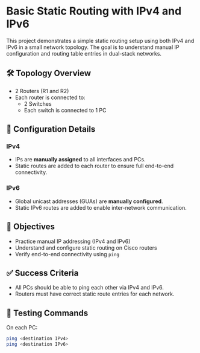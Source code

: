 # Basic Static Routing with IPv4 and IPv6

This project demonstrates a simple static routing setup using both IPv4 and IPv6 in a small network topology. The goal is to understand manual IP configuration and routing table entries in dual-stack networks.

## 🛠️ Topology Overview

- 2 Routers (R1 and R2)
- Each router is connected to:
  - 2 Switches
  - Each switch is connected to 1 PC


## 🔧 Configuration Details

### IPv4
- IPs are **manually assigned** to all interfaces and PCs.
- Static routes are added to each router to ensure full end-to-end connectivity.

### IPv6
- Global unicast addresses (GUAs) are **manually configured**.
- Static IPv6 routes are added to enable inter-network communication.

## 📘 Objectives

- Practice manual IP addressing (IPv4 and IPv6)
- Understand and configure static routing on Cisco routers
- Verify end-to-end connectivity using `ping`

## ✅ Success Criteria

- All PCs should be able to ping each other via IPv4 and IPv6.
- Routers must have correct static route entries for each network.

## 🧪 Testing Commands

On each PC:
```bash
ping <destination IPv4>
ping <destination IPv6>
